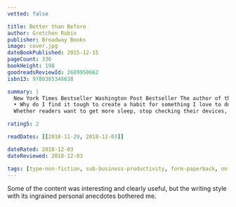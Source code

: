 ```yaml
---
vetted: false

title: Better than Before
author: Gretchen Rubin
publisher: Broadway Books
image: cover.jpg
dateBookPublished: 2015-12-15
pageCount: 336
bookHeight: 198
goodreadsReviewId: 2609950662
isbn13: 9780385348638

summary: |
  New York Times Bestseller Washington Post Bestseller The author of the blockbuster New York Times bestsellers, The Happiness Project and Happier at Home, tackles the critical question: How do we change? Gretchen Rubin's answer: through habits. Habits are the invisible architecture of everyday life. It takes work to make a habit, but once that habit is set, we can harness the energy of habits to build happier, stronger, more productive lives. So if habits are a key to change, then what we really need to know is: How do we change our habits? Better than Before answers that question. It presents a practical, concrete framework to allow readers to understand their habits—and to change them for good. Infused with Rubin’s compelling voice, rigorous research, and easy humor, and packed with vivid stories of lives transformed, Better than Before explains the (sometimes counter-intuitive) core principles of habit formation. Along the way, Rubin uses herself as guinea pig, tests her theories on family and friends, and answers readers’ most pressing questions—oddly, questions that other writers and researchers tend to ignore: 
  • Why do I find it tough to create a habit for something I love to do? • Sometimes I can change a habit overnight, and sometimes I can’t change a habit, no matter how hard I try. Why? • How quickly can I change a habit? • What can I do to make sure I stick to a new habit? • How can I help someone else change a habit? • Why can I keep habits that benefit others, but can’t make habits that are just for me? 
  Whether readers want to get more sleep, stop checking their devices, maintain a healthy weight, or finish an important project, habits make change possible. Reading just a few chapters of Better Than Before will make readers eager to start work on their own habits—even before they’ve finished the book.

rating5: 2

readDates: [[2018-11-29, 2018-12-03]]

dateRated: 2018-12-03
dateReviewed: 2018-12-03

tags: [type-non-fiction, sub-business-productivity, form-paperback, on-loan]
---
```


Some of the content was interesting and clearly useful, but the writing style with its ingrained personal anecdotes bothered me.
